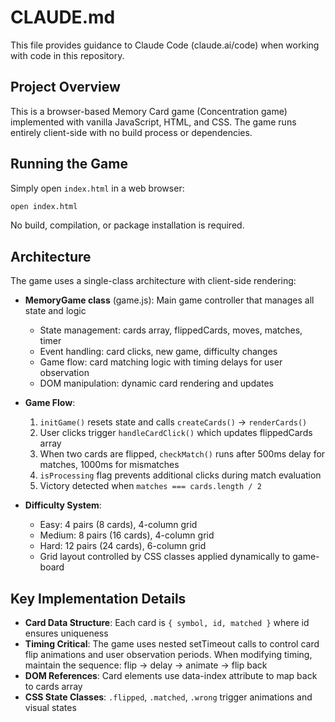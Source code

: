 # CLAUDE.md

This file provides guidance to Claude Code (claude.ai/code) when working with code in this repository.

## Project Overview

This is a browser-based Memory Card game (Concentration game) implemented with vanilla JavaScript, HTML, and CSS. The game runs entirely client-side with no build process or dependencies.

## Running the Game

Simply open `index.html` in a web browser:
```bash
open index.html
```

No build, compilation, or package installation is required.

## Architecture

The game uses a single-class architecture with client-side rendering:

- **MemoryGame class** (game.js): Main game controller that manages all state and logic
  - State management: cards array, flippedCards, moves, matches, timer
  - Event handling: card clicks, new game, difficulty changes
  - Game flow: card matching logic with timing delays for user observation
  - DOM manipulation: dynamic card rendering and updates

- **Game Flow**:
  1. `initGame()` resets state and calls `createCards()` → `renderCards()`
  2. User clicks trigger `handleCardClick()` which updates flippedCards array
  3. When two cards are flipped, `checkMatch()` runs after 500ms delay for matches, 1000ms for mismatches
  4. `isProcessing` flag prevents additional clicks during match evaluation
  5. Victory detected when `matches === cards.length / 2`

- **Difficulty System**:
  - Easy: 4 pairs (8 cards), 4-column grid
  - Medium: 8 pairs (16 cards), 4-column grid
  - Hard: 12 pairs (24 cards), 6-column grid
  - Grid layout controlled by CSS classes applied dynamically to game-board

## Key Implementation Details

- **Card Data Structure**: Each card is `{ symbol, id, matched }` where id ensures uniqueness
- **Timing Critical**: The game uses nested setTimeout calls to control card flip animations and user observation periods. When modifying timing, maintain the sequence: flip → delay → animate → flip back
- **DOM References**: Card elements use data-index attribute to map back to cards array
- **CSS State Classes**: `.flipped`, `.matched`, `.wrong` trigger animations and visual states
